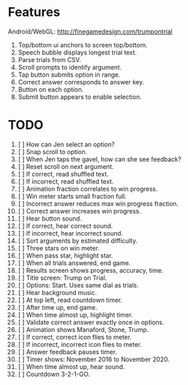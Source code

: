 # Features

Android/WebGL: <http://finegamedesign.com/trumpontrial>

1. Top/bottom ui anchors to screen top/bottom.
1. Speech bubble displays longest trial text.
1. Parse trials from CSV.
1. Scroll prompts to identify argument.
1. Tap button submits option in range.
1. Correct answer corresponds to answer key.
1. Button on each option.
1. Submit button appears to enable selection.

# TODO

1. [ ] How can Jen select an option?
1. [ ] Snap scroll to option.
1. [ ] When Jen taps the gavel, how can she see feedback?
1. [ ] Reset scroll on next argument.
1. [ ] If correct, read shuffled text.
1. [ ] If incorrect, read shuffled text.
1. [ ] Animation fraction correlates to win progress.
1. [ ] Win meter starts small fraction full.
1. [ ] Incorrect answer reduces max win progress fraction.
1. [ ] Correct answer increases win progress.
1. [ ] Hear button sound.
1. [ ] If correct, hear correct sound.
1. [ ] If incorrect, hear incorrect sound.
1. [ ] Sort arguments by estimated difficulty.
1. [ ] Three stars on win meter.
1. [ ] When pass star, highlight star.
1. [ ] When all trials answered, end game.
1. [ ] Results screen shows progress, accuracy, time.
1. [ ] Title screen: Trump on Trial.
1. [ ] Options: Start. Uses same dial as trials.
1. [ ] Hear background music.
1. [ ] At top left, read countdown timer.
1. [ ] After time up, end game.
1. [ ] When time almost up, highlight timer.
1. [ ] Validate correct answer exactly once in options.
1. [ ] Animation shows Manaford, Stone, Trump.
1. [ ] If correct, correct icon flies to meter.
1. [ ] If incorrect, incorrect icon flies to meter.
1. [ ] Answer feedback pauses timer.
1. [ ] Timer shows: November 2016 to November 2020.
1. [ ] When time almost up, hear sound.
1. [ ] Countdown 3-2-1-GO.

